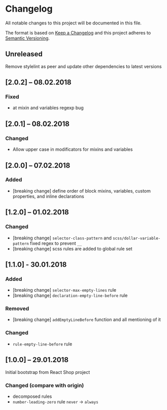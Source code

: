 # Changelog
All notable changes to this project will be documented in this file.

The format is based on [Keep a Changelog](http://keepachangelog.com/en/1.0.0/)
and this project adheres to [Semantic Versioning](http://semver.org/spec/v2.0.0.html).

## Unreleased

Remove stylelint as peer and update other dependencies to latest versions 

## [2.0.2] – 08.02.2018

### Fixed
- at mixin and variables regexp bug


## [2.0.1] – 08.02.2018

### Changed
- Allow upper case in modificators for mixins and variables

## [2.0.0] – 07.02.2018

### Added
- [breaking change] define order of block mixins, variables, custom properties, and inline declarations

## [1.2.0] – 01.02.2018

### Changed
- [breaking change] `selector-class-pattern` and `scss/dollar-variable-pattern` fixed regex to prevent `__`
- [breaking change] scss rules are added to global rule set

## [1.1.0] - 30.01.2018

### Added
- [breaking change] `selector-max-empty-lines` rule
- [breaking change] `declaration-empty-line-before` rule

### Removed
- [breaking change] `addEmptyLineBefore` function and all mentioning of it

### Changed
- `rule-empty-line-before` rule

## [1.0.0] – 29.01.2018

Initial bootstrap from React Shop project

### Changed (compare with origin)
- decomposed rules
- `number-leading-zero` rule `never` → `always`
